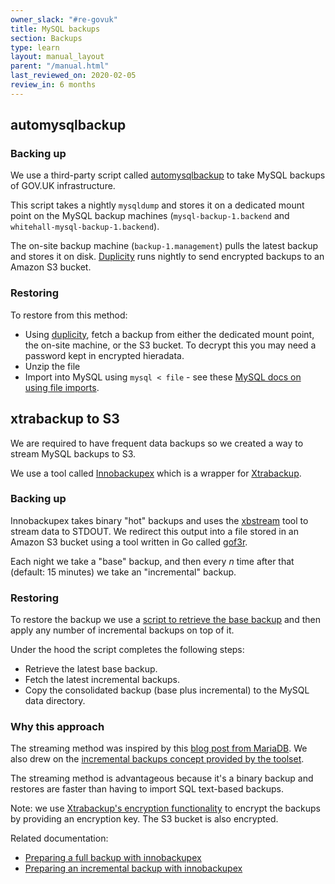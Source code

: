 ```yaml
---
owner_slack: "#re-govuk"
title: MySQL backups
section: Backups
type: learn
layout: manual_layout
parent: "/manual.html"
last_reviewed_on: 2020-02-05
review_in: 6 months
---
```


## automysqlbackup

### Backing up
We use a third-party script called [automysqlbackup](https://github.com/alphagov/govuk-puppet/blob/master/modules/govuk_mysql/templates/automysqlbackup) to take MySQL backups of GOV.UK infrastructure.

This script takes a nightly `mysqldump` and stores it on a dedicated mount point on the MySQL backup machines (`mysql-backup-1.backend` and `whitehall-mysql-backup-1.backend`).

The on-site backup machine (`backup-1.management`) pulls the latest backup and stores it on disk. [Duplicity](http://duplicity.nongnu.org/) runs nightly to send encrypted backups to an Amazon S3 bucket.

### Restoring
To restore from this method:

 - Using [duplicity](restore-from-offsite-backups.html), fetch a backup from either the dedicated mount point, the on-site machine, or the S3 bucket. To decrypt this you may need a password kept in encrypted hieradata.
 - Unzip the file
 - Import into MySQL using `mysql < file` - see these [MySQL docs on using file imports](https://dev.mysql.com/doc/refman/8.0/en/mysql-batch-commands.html).

## xtrabackup to S3

We are required to have frequent data backups so we created a way to stream MySQL backups to S3.

We use a tool called [Innobackupex](https://www.percona.com/doc/percona-xtrabackup/2.2/innobackupex/incremental_backups_innobackupex.html) which is a wrapper for [Xtrabackup](https://www.percona.com/doc/percona-xtrabackup/2.3/index.html).

### Backing up
Innobackupex takes binary "hot" backups and uses the [xbstream](https://www.percona.com/doc/percona-xtrabackup/2.3/xbstream/xbstream.html) tool to stream data to STDOUT. We redirect this output into a file stored in an Amazon S3 bucket using a tool written in Go called [gof3r](https://github.com/rlmcpherson/s3gof3r).

Each night we take a "base" backup, and then every _n_ time after that (default: 15 minutes) we take an "incremental" backup.

### Restoring

To restore the backup we use a [script to retrieve the base backup](https://github.com/alphagov/govuk-puppet/blob/master/modules/govuk_mysql/templates/usr/local/bin/xtrabackup_s3_restore.erb) and then apply any number of incremental backups on top of it.

Under the hood the script completes the following steps:

- Retrieve the latest base backup.
- Fetch the latest incremental backups.
- Copy the consolidated backup (base plus incremental) to the MySQL data directory.

### Why this approach

The streaming method was inspired by this [blog post from MariaDB](https://mariadb.com/blog/streaming-mariadb-backups-cloud). We also drew on the [incremental backups concept provided by the toolset](https://www.percona.com/doc/percona-xtrabackup/2.2/xtrabackup_bin/incremental_backups.html).

The streaming method is advantageous because it's a binary backup and restores are faster than having to import SQL text-based backups.

Note: we use [Xtrabackup's encryption functionality](https://www.percona.com/doc/percona-xtrabackup/2.2/innobackupex/encrypted_backups_innobackupex.html) to encrypt the backups by providing an encryption key. The S3 bucket is also encrypted.

Related documentation:

- [Preparing a full backup with innobackupex](https://www.percona.com/doc/percona-xtrabackup/2.2/innobackupex/preparing_a_backup_ibk.html)
- [Preparing an incremental backup with innobackupex]( https://www.percona.com/doc/percona-xtrabackup/2.2/innobackupex/incremental_backups_innobackupex.html#preparing-an-incremental-backup-with-innobackupex)

